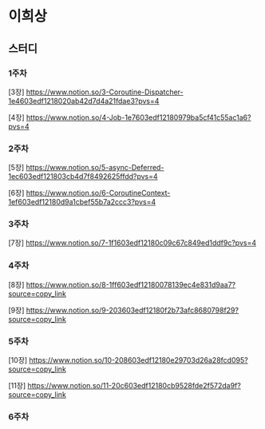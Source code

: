 # 이희상

## 스터디

### 1주차
[3장]
https://www.notion.so/3-Coroutine-Dispatcher-1e4603edf1218020ab42d7d4a21fdae3?pvs=4

[4장]
https://www.notion.so/4-Job-1e7603edf12180979ba5cf41c55ac1a6?pvs=4

### 2주차
[5장]
https://www.notion.so/5-async-Deferred-1ec603edf121803cb4d7f8492625ffdd?pvs=4

[6장]
https://www.notion.so/6-CoroutineContext-1ef603edf12180d9a1cbef55b7a2ccc3?pvs=4

### 3주차
[7장]
https://www.notion.so/7-1f1603edf12180c09c67c849ed1ddf9c?pvs=4

### 4주차
[8장]
https://www.notion.so/8-1ff603edf12180078139ec4e831d9aa7?source=copy_link

[9장]
https://www.notion.so/9-203603edf12180f2b73afc8680798f29?source=copy_link

### 5주차
[10장]
https://www.notion.so/10-208603edf12180e29703d26a28fcd095?source=copy_link

[11장]
https://www.notion.so/11-20c603edf12180cb9528fde2f572da9f?source=copy_link

### 6주차
